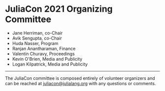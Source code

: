 # JuliaCon 2021 Organizing Committee

* Jane Herriman, co-Chair
* Avik Sengupta, co-Chair
* Huda Nasser, Program
* Ranjan Anantharaman, Finance
* Valentin Churavy, Proceedings
* Kevin O'Brien, Media and Publicity
* Logan Kilpatrick, Media and Publicity

---

The JuliaCon committee is composed entirely of volunteer organizers and can be reached at [juliacon@julialang.org](mailto:juliacon@julialang.org) with any questions or comments. 

